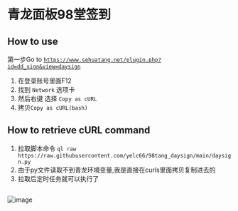 # 青龙面板98堂签到

## How to use
第一步Go to [`https://www.sehuatang.net/plugin.php?id=dd_sign&view=daysign`](https://www.sehuatang.net/plugin.php?id=dd_sign&view=daysign)
1. 在登录账号里面F12 
2. 找到 `Network` 选项卡
3. 然后右键 选择 `Copy as cURL`
4. 拷贝`Copy as cURL(bash)`

## How to retrieve cURL command
1. 拉取脚本命令 `ql raw https://raw.githubusercontent.com/yelc66/98tang_daysign/main/daysign.py`  
2. 由于py文件读取不到青龙环境变量,我是直接在curls里面拷贝复制进去的 
3. 拉取后定时任务就可以执行了  

## 
![image](https://user-images.githubusercontent.com/48628500/147813299-20c6f1b1-9478-4260-aefe-ec2cd25a4048.png)
